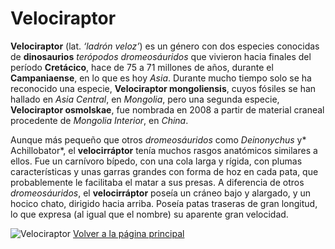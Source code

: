 # Velociraptor

**Velociraptor** (lat. *‘ladrón veloz’*) es un género con dos especies conocidas de **dinosaurios** *terópodos dromeosáuridos* que vivieron hacia finales del período **Cretácico**, hace de 75 a 71 millones de años, durante el **Campaniaense**, en lo que es hoy *Asia*. Durante mucho tiempo solo se ha reconocido una especie, **Velociraptor mongoliensis**, cuyos fósiles se han hallado en *Asia Central*, en *Mongolia*, pero una segunda especie, **Velociraptor osmolskae**, fue nombrada en 2008 a partir de material craneal procedente de *Mongolia Interior*, en *China*.

Aunque más pequeño que otros *dromeosáuridos* como *Deinonychus* y* Achillobator*, el **velocirráptor** tenía muchos rasgos anatómicos similares a ellos. Fue un carnívoro bípedo, con una cola larga y rígida, con plumas características y unas garras grandes con forma de hoz en cada pata, que probablemente le facilitaba el matar a sus presas. A diferencia de otros *dromeosáuridos*, el **velocirráptor** poseía un cráneo bajo y alargado, y un hocico chato, dirigido hacia arriba. Poseía patas traseras de gran longitud, lo que expresa (al igual que el nombre) su aparente gran velocidad.

![Velociraptor](https://dinosaurland.es/wp-content/uploads/2024/02/21-Velociraptor.jpeg)
[Volver a la página principal](./index.md)
